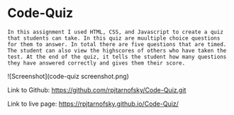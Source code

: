 # Code-Quiz

    In this assignment I used HTML, CSS, and Javascript to create a quiz that students can take. In this quiz are muultiple choice questions for them to answer. In total there are five questions that are timed. The student can also view the highscores of others who have taken the test. At the end of the quiz, it tells the student how many questions they have answered correctly and gives them their score.


![Screenshot](code-quiz screenshot.png)



Link to Github: https://github.com/rpjtarnofsky/Code-Quiz.git

Link to live page: https://rpjtarnofsky.github.io/Code-Quiz/